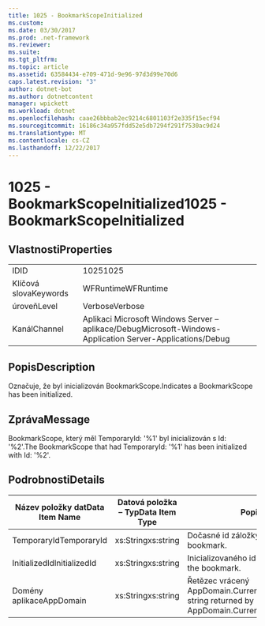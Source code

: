 ```yaml
---
title: 1025 - BookmarkScopeInitialized
ms.custom: 
ms.date: 03/30/2017
ms.prod: .net-framework
ms.reviewer: 
ms.suite: 
ms.tgt_pltfrm: 
ms.topic: article
ms.assetid: 63584434-e709-471d-9e96-97d3d99e70d6
caps.latest.revision: "3"
author: dotnet-bot
ms.author: dotnetcontent
manager: wpickett
ms.workload: dotnet
ms.openlocfilehash: caae26bbbab2ec9214c6801103f2e335f15ecf94
ms.sourcegitcommit: 16186c34a957fdd52e5db7294f291f7530ac9d24
ms.translationtype: MT
ms.contentlocale: cs-CZ
ms.lasthandoff: 12/22/2017
---
```

# <a name="1025---bookmarkscopeinitialized"></a><span data-ttu-id="4a81b-102">1025 - BookmarkScopeInitialized</span><span class="sxs-lookup"><span data-stu-id="4a81b-102">1025 - BookmarkScopeInitialized</span></span>
## <a name="properties"></a><span data-ttu-id="4a81b-103">Vlastnosti</span><span class="sxs-lookup"><span data-stu-id="4a81b-103">Properties</span></span>  
  
|||  
|-|-|  
|<span data-ttu-id="4a81b-104">ID</span><span class="sxs-lookup"><span data-stu-id="4a81b-104">ID</span></span>|<span data-ttu-id="4a81b-105">1025</span><span class="sxs-lookup"><span data-stu-id="4a81b-105">1025</span></span>|  
|<span data-ttu-id="4a81b-106">Klíčová slova</span><span class="sxs-lookup"><span data-stu-id="4a81b-106">Keywords</span></span>|<span data-ttu-id="4a81b-107">WFRuntime</span><span class="sxs-lookup"><span data-stu-id="4a81b-107">WFRuntime</span></span>|  
|<span data-ttu-id="4a81b-108">úroveň</span><span class="sxs-lookup"><span data-stu-id="4a81b-108">Level</span></span>|<span data-ttu-id="4a81b-109">Verbose</span><span class="sxs-lookup"><span data-stu-id="4a81b-109">Verbose</span></span>|  
|<span data-ttu-id="4a81b-110">Kanál</span><span class="sxs-lookup"><span data-stu-id="4a81b-110">Channel</span></span>|<span data-ttu-id="4a81b-111">Aplikaci Microsoft Windows Server – aplikace/Debug</span><span class="sxs-lookup"><span data-stu-id="4a81b-111">Microsoft-Windows-Application Server-Applications/Debug</span></span>|  
  
## <a name="description"></a><span data-ttu-id="4a81b-112">Popis</span><span class="sxs-lookup"><span data-stu-id="4a81b-112">Description</span></span>  
 <span data-ttu-id="4a81b-113">Označuje, že byl inicializován BookmarkScope.</span><span class="sxs-lookup"><span data-stu-id="4a81b-113">Indicates a BookmarkScope has been initialized.</span></span>  
  
## <a name="message"></a><span data-ttu-id="4a81b-114">Zpráva</span><span class="sxs-lookup"><span data-stu-id="4a81b-114">Message</span></span>  
 <span data-ttu-id="4a81b-115">BookmarkScope, který měl TemporaryId: '%1' byl inicializován s Id: '%2'.</span><span class="sxs-lookup"><span data-stu-id="4a81b-115">The BookmarkScope that had TemporaryId: '%1' has been initialized with Id: '%2'.</span></span>  
  
## <a name="details"></a><span data-ttu-id="4a81b-116">Podrobnosti</span><span class="sxs-lookup"><span data-stu-id="4a81b-116">Details</span></span>  
  
|<span data-ttu-id="4a81b-117">Název položky dat</span><span class="sxs-lookup"><span data-stu-id="4a81b-117">Data Item Name</span></span>|<span data-ttu-id="4a81b-118">Datová položka – Typ</span><span class="sxs-lookup"><span data-stu-id="4a81b-118">Data Item Type</span></span>|<span data-ttu-id="4a81b-119">Popis</span><span class="sxs-lookup"><span data-stu-id="4a81b-119">Description</span></span>|  
|--------------------|--------------------|-----------------|  
|<span data-ttu-id="4a81b-120">TemporaryId</span><span class="sxs-lookup"><span data-stu-id="4a81b-120">TemporaryId</span></span>|<span data-ttu-id="4a81b-121">xs:String</span><span class="sxs-lookup"><span data-stu-id="4a81b-121">xs:string</span></span>|<span data-ttu-id="4a81b-122">Dočasné id záložky.</span><span class="sxs-lookup"><span data-stu-id="4a81b-122">The temporary id of the bookmark.</span></span>|  
|<span data-ttu-id="4a81b-123">InitializedId</span><span class="sxs-lookup"><span data-stu-id="4a81b-123">InitializedId</span></span>|<span data-ttu-id="4a81b-124">xs:String</span><span class="sxs-lookup"><span data-stu-id="4a81b-124">xs:string</span></span>|<span data-ttu-id="4a81b-125">Inicializovaného id záložky.</span><span class="sxs-lookup"><span data-stu-id="4a81b-125">The initialized id of the bookmark.</span></span>|  
|<span data-ttu-id="4a81b-126">Domény aplikace</span><span class="sxs-lookup"><span data-stu-id="4a81b-126">AppDomain</span></span>|<span data-ttu-id="4a81b-127">xs:String</span><span class="sxs-lookup"><span data-stu-id="4a81b-127">xs:string</span></span>|<span data-ttu-id="4a81b-128">Řetězec vrácený AppDomain.CurrentDomain.FriendlyName.</span><span class="sxs-lookup"><span data-stu-id="4a81b-128">The string returned by AppDomain.CurrentDomain.FriendlyName.</span></span>|
